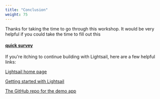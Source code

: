```yaml
---
title: "Conclusion"
weight: 75
---
```


Thanks for taking the time to go through this workshop. It would be very helpful if you could take the time to fill out this 

#### <a href="https://bit.ly/2C1hUyy" target="_blank">quick survey</a>

If you're itching to continue building with Lightsail, here are a few helpful links:

<a href="https://aws.amazon.com/lightsail/" target="_blank">Lightsail home page</a>

<a href="https://lightsail.aws.amazon.com/ls/docs/en/getting-started" target="_blank">Getting started with Lightsail</a>

<a href="https://github.com/mikegcoleman/todo" target="_blank">The GitHub repo for the demo app</a>


